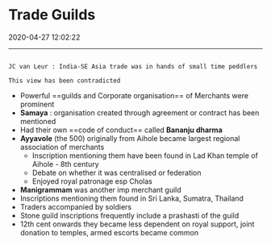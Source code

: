 # Trade Guilds

2020-04-27 12:02:22

---

```ad-Views

JC van Leur : India-SE Asia trade was in hands of small time peddlers

This view has been contradicted

```

- Powerful ==guilds and Corporate organisation== of Merchants were prominent
- **Samaya** : organisation created through agreement or contract has been mentioned
- Had their own ==code of conduct== called **Bananju dharma**
- **Ayyavole** (the 500) originally from Aihole became largest regional association of merchants
    - Inscription mentioning them have been found in Lad Khan temple of Aihole - 8th century
    - Debate on whether it was centralised or federation
    - Enjoyed royal patronage esp Cholas
- **Manigrammam** was another imp merchant guild
- Inscriptions mentioning them found in Sri Lanka, Sumatra, Thailand
- Traders accompanied by soldiers
- Stone guild inscriptions frequently include a prashasti of the guild
- 12th cent onwards they became less dependent on royal support, joint donation to temples, armed escorts became common
